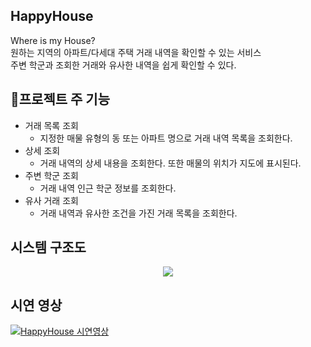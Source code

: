 ## HappyHouse

Where is my House?  
원하는 지역의 아파트/다세대 주택 거래 내역을 확인할 수 있는 서비스  
주변 학군과 조회한 거래와 유사한 내역을 쉽게 확인할 수 있다.

## 🎇프로젝트 주 기능

- 거래 목록 조회
  - 지정한 매물 유형의 동 또는 아파트 명으로 거래 내역 목록을 조회한다.
- 상세 조회
  - 거래 내역의 상세 내용을 조회한다. 또한 매물의 위치가 지도에 표시된다.
- 주변 학군 조회
  - 거래 내역 인근 학군 정보를 조회한다.
- 유사 거래 조회
  - 거래 내역과 유사한 조건을 가진 거래 목록을 조회한다.


## 시스템 구조도
<p align="center">
    <img src="https://i.ibb.co/Kwpxnqh/Happy-House-System.png" >
</p>

## 시연 영상

[![HappyHouse 시연영상](https://i9.ytimg.com/vi/A6jFJY1Ta_I/mq1.jpg?sqp=CMj_2P0F&rs=AOn4CLBwm94s_gTslLfFUsSq6yj836f_1Q&retry=4)](https://youtu.be/A6jFJY1Ta_I)

